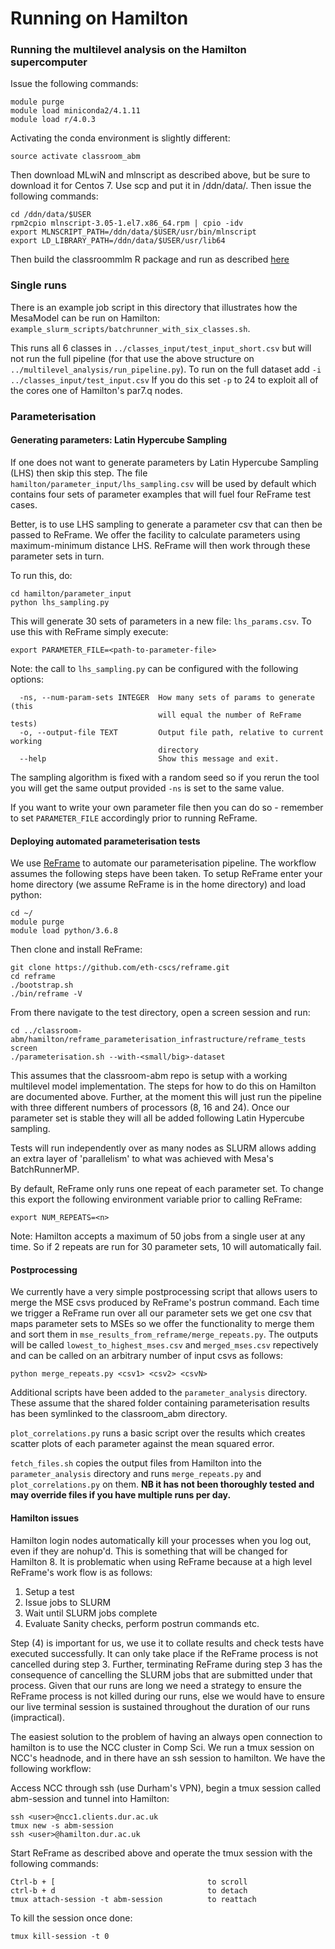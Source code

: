 # Running on Hamilton

### Running the multilevel analysis on the Hamilton supercomputer

Issue the following commands:

```
module purge
module load miniconda2/4.1.11
module load r/4.0.3
```

Activating the conda environment is slightly different:

```
source activate classroom_abm
```

Then download MLwiN and mlnscript as described above, but be sure to download it for Centos 7. Use scp and put it in /ddn/data/<usr>. Then issue the following commands:

```
cd /ddn/data/$USER
rpm2cpio mlnscript-3.05-1.el7.x86_64.rpm | cpio -idv
export MLNSCRIPT_PATH=/ddn/data/$USER/usr/bin/mlnscript
export LD_LIBRARY_PATH=/ddn/data/$USER/usr/lib64
```

Then build the classroommlm R package and run as described [here](https://github.com/DurhamARC/classroom-abm/blob/master/README.md)

### Single runs

There is an example job script in this directory that illustrates how the MesaModel can be run on Hamilton:
`example_slurm_scripts/batchrunner_with_six_classes.sh`.

This runs all 6 classes in `../classes_input/test_input_short.csv` but will not run
the full pipeline (for that use the above structure
on `../multilevel_analysis/run_pipeline.py`). To run on
the full dataset add `-i` `../classes_input/test_input.csv`
If you do this set `-p` to 24 to exploit all of the cores
one of Hamilton's par7.q nodes.

### Parameterisation

#### Generating parameters: Latin Hypercube Sampling

If one does not want to generate parameters by Latin Hypercube Sampling (LHS) then skip this step.
The file `hamilton/parameter_input/lhs_sampling.csv` will be used by default which contains four
sets of parameter examples that will fuel four ReFrame test cases.

Better, is to use LHS sampling to generate a parameter csv that can then be passed to ReFrame. 
We offer the facility to calculate parameters using maximum-minimum distance LHS. ReFrame
will then work through these parameter sets in turn.

To run this, do:

```
cd hamilton/parameter_input
python lhs_sampling.py
```

This will generate 30 sets of parameters in a new file: `lhs_params.csv`. To use this with ReFrame simply
execute:

```
export PARAMETER_FILE=<path-to-parameter-file>
```

Note: the call to `lhs_sampling.py` can be configured with the following options:

```
  -ns, --num-param-sets INTEGER  How many sets of params to generate (this
                                 will equal the number of ReFrame tests)
  -o, --output-file TEXT         Output file path, relative to current working
                                 directory
  --help                         Show this message and exit.
```

The sampling algorithm is fixed with a random seed so if you rerun the tool you will get the same
output provided `-ns` is set to the same value.

If you want to write your own parameter file then you can do so - remember to set `PARAMETER_FILE` accordingly 
prior to running ReFrame.

#### Deploying automated parameterisation tests

We use [ReFrame](https://reframe-hpc.readthedocs.io/en/stable/index.html)
to automate our parameterisation pipeline. The workflow assumes the following
steps have been taken. To setup ReFrame enter your home directory (we assume ReFrame
is in the home directory) and load python:

```
cd ~/
module purge
module load python/3.6.8
```

Then clone and install ReFrame:

```
git clone https://github.com/eth-cscs/reframe.git
cd reframe
./bootstrap.sh
./bin/reframe -V
```

From there navigate to the test directory, open a screen session and run:

```
cd ../classroom-abm/hamilton/reframe_parameterisation_infrastructure/reframe_tests
screen
./parameterisation.sh --with-<small/big>-dataset
```

This assumes that the classroom-abm repo is setup with a working multilevel model implementation.
The steps for how to do this on Hamilton are documented above. Further,
at the moment this will just run the pipeline with three different numbers of processors
(8, 16 and 24). Once our parameter set is stable they will all be added following Latin Hypercube sampling.

Tests will run independently over as many nodes as SLURM allows adding an extra layer of
'parallelism' to what was achieved with Mesa's BatchRunnerMP.

By default, ReFrame only runs one repeat of each parameter set. To change this export the following 
environment variable prior to calling ReFrame:

```
export NUM_REPEATS=<n>
```

Note: Hamilton accepts a maximum of 50 jobs from a single user at any time. So if 2 repeats are run for
30 parameter sets, 10 will automatically fail.

#### Postprocessing

We currently have a very simple postprocessing script that allows users to merge the MSE csvs produced
by ReFrame's postrun command. Each time we trigger a ReFrame run over all our parameter sets we get
one csv that maps parameter sets to MSEs so we offer the functionality to merge them and sort them in
`mse_results_from_reframe/merge_repeats.py`. The outputs will be called `lowest_to_highest_mses.csv` and
`merged_mses.csv` repectively and can be called on an arbitrary number of input csvs as follows:

```
python merge_repeats.py <csv1> <csv2> <csvN>
```

Additional scripts have been added to the `parameter_analysis` directory. These assume that the shared
folder containing parameterisation results has been symlinked to the classroom_abm directory.

`plot_correlations.py` runs a basic script over the results which creates scatter plots of each parameter
against the mean squared error.

`fetch_files.sh` copies the output files from Hamilton into the `parameter_analysis` directory and runs
`merge_repeats.py` and `plot_correlations.py` on them. **NB it has not been thoroughly tested and may override
files if you have multiple runs per day.**

#### Hamilton issues

Hamilton login nodes automatically kill your processes when you log out, even if they are nohup'd. This is
something that will be changed for Hamilton 8. It is problematic when using ReFrame because at
a high level ReFrame's work flow is as follows:

 1) Setup a test
 2) Issue jobs to SLURM
 3) Wait until SLURM jobs complete
 4) Evaluate Sanity checks, perform postrun commands etc.

Step (4) is important for us, we use it to collate results and check tests have executed 
successfully. It can only take place if the ReFrame process is not cancelled during step 3.
Further, terminating ReFrame during step 3 has the consequence of cancelling the SLURM jobs that
are submitted under that  process. Given that our runs are long we need a strategy to ensure the
ReFrame process is not killed during our runs, else we would have to ensure our live terminal
session is sustained throughout the duration of our runs (impractical).

The easiest solution to the problem of having an always open connection to hamilton is to use 
the NCC cluster in Comp Sci. We run a tmux session on NCC's headnode, and in there have an 
ssh session to hamilton. We have the following workflow:

Access NCC through ssh (use Durham's VPN), begin a tmux session called abm-session 
and tunnel into Hamilton:

```
ssh <user>@ncc1.clients.dur.ac.uk
tmux new -s abm-session
ssh <user>@hamilton.dur.ac.uk
```

Start ReFrame as described above and operate the tmux session with the following commands:

```
Ctrl-b + [									to scroll
ctrl-b + d									to detach
tmux attach-session -t abm-session   		to reattach
```

To kill the session once done:
```
tmux kill-session -t 0
```
